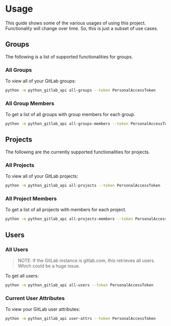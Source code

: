 # Usage

This guide shows some of the various usages of using this project. Functionality
will change over time. So, this is just a subset of use cases.

## Groups

The following is a list of supported functionalities for groups.

### All Groups

To view all of your GitLab groups:

```bash
python -m python_gitlab_api all-groups --token PersonalAccessToken
```

### All Group Members

To get a list of all groups with group members for each group.

```bash
python -m python_gitlab_api all-groups-members --token PersonalAccessToken
```

## Projects

The following are the currently supported functionalities for projects.

### All Projects

To view all of your GitLab projects:

```bash
python -m python_gitlab_api all-projects --token PersonalAccessToken
```

### All Project Members

To get a list of all projects with members for each project.

```bash
python -m python_gitlab_api all-projects-members --token PersonalAccessToken
```

## Users

### All Users

> NOTE: If the GitLab instance is gitlab.com, this retrieves all users. Which
> could be a huge issue.

To get all users:

```bash
python -m python_gitlab_api all-users --token PersonalAccessToken
```

### Current User Attributes

To view your GitLab user attributes:

```bash
python -m python_gitlab_api user-attrs --token PersonalAccessToken
```
